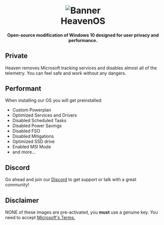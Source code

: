 <h1 align="center">
<img src="https://github.com/Heaven-OS/HeavenOS/blob/main/img/banner.jpg" alt="Banner"</img>
  <br>
  HeavenOS
  <br>
</h1>
<h4 align="center"> Open-source modification of Windows 10 designed for user privacy and performance. </h4>

<h2> Private </h2>

Heaven removes Microsoft tracking services and disables almost all of the telemetry.
You can feel safe and work without any dangers.

<h2> Performant </h2>

When installing our OS you will get preinstalled:

- Custom Powerplan
- Optimized Services and Drivers
- Disabled Scheduled Tasks
- Disabled Power Savings
- Disabled FSO
- Disabled Mitigations
- Optimized SSD drive
- Enabled MSI Mode
- and more...

<h2> Discord </h2>

Go ahead and join our [Discord](https://dsc.gg/heavenos) to get support or talk with a great community!

<h2> Disclaimer </h2>

NONE of these images are pre-activated, you **must** use a genuine key.
You need to accept [Microsoft's Terms.](https://www.microsoft.com/en-us/Useterms/Retail/Windows/10/UseTerms_Retail_Windows_10_English.htm)
